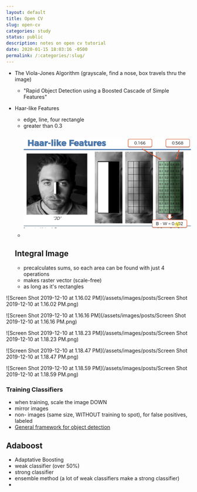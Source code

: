 ```yaml
---
layout: default
title: Open CV
slug: open-cv
categories: study
status: public
description: notes on open cv tutorial
date: 2020-01-15 18:03:16 -0500
permalink: /:categories/:slug/
---
```



- The Viola-Jones Algorithm (grayscale, find a nose, box travels thru the image)

  - "Rapid Object Detection using a Boosted Cascade of Simple Features"

- Haar-like Features

  - edge, line, four rectangle
  - greater than 0.3
  - <img src="/assets/images/posts/Screen Shot 2019-12-10 at 10.38.31 AM.png" alt="Screen Shot 2019-12-10 at 10.38.31 AM" style="zoom:50%; padding: 50px 0" />

  ## Integral Image

  - precalculates sums, so each area can be found with just 4 operations
  - makes raster vector (scale-free)
  - as long as it's rectangles

![Screen Shot 2019-12-10 at 1.16.02 PM](/assets/images/posts/Screen Shot 2019-12-10 at 1.16.02 PM.png)

![Screen Shot 2019-12-10 at 1.16.16 PM](/assets/images/posts/Screen Shot 2019-12-10 at 1.16.16 PM.png)

![Screen Shot 2019-12-10 at 1.18.23 PM](/assets/images/posts/Screen Shot 2019-12-10 at 1.18.23 PM.png)

![Screen Shot 2019-12-10 at 1.18.47 PM](/assets/images/posts/Screen Shot 2019-12-10 at 1.18.47 PM.png)

![Screen Shot 2019-12-10 at 1.18.59 PM](/assets/images/posts/Screen Shot 2019-12-10 at 1.18.59 PM.png)

### Training Classifiers

- when training, scale the image DOWN
- mirror images
- non- images (same size, WITHOUT training to spot), for false positives, labeled
- [General framework for object detection](https://www.researchgate.net/publication/3766402_General_framework_for_object_detection)

## Adaboost

- Adaptative Boosting
- weak classifier (over 50%)
- strong classifier
- ensemble method (a lot of weak classifiers make a strong classifier)
- 